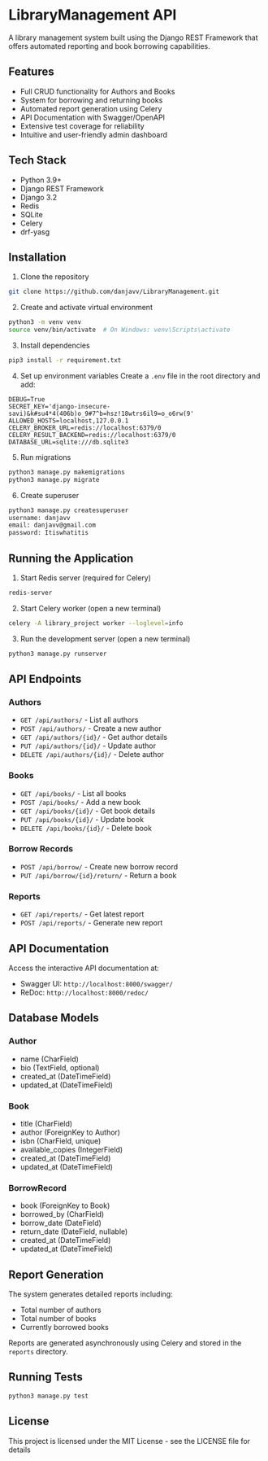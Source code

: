 # LibraryManagement API

A library management system built using the Django REST Framework that offers automated reporting and book borrowing capabilities.

## Features

- Full CRUD functionality for Authors and Books
- System for borrowing and returning books
- Automated report generation using Celery
- API Documentation with Swagger/OpenAPI
- Extensive test coverage for reliability
- Intuitive and user-friendly admin dashboard

## Tech Stack

- Python 3.9+
- Django REST Framework
- Django 3.2
- Redis
- SQLite
- Celery
- drf-yasg

## Installation

1. Clone the repository
```bash
git clone https://github.com/danjavv/LibraryManagement.git
```

2. Create and activate virtual environment
```bash
python3 -m venv venv
source venv/bin/activate  # On Windows: venv\Scripts\activate
```

3. Install dependencies
```bash
pip3 install -r requirement.txt
```

4. Set up environment variables
Create a `.env` file in the root directory and add:
```
DEBUG=True
SECRET_KEY='django-insecure-savi)&k#su4*4(406b)o_9#7^b=hsz!18wtrs6il9=o_o6rw(9'
ALLOWED_HOSTS=localhost,127.0.0.1
CELERY_BROKER_URL=redis://localhost:6379/0
CELERY_RESULT_BACKEND=redis://localhost:6379/0
DATABASE_URL=sqlite:///db.sqlite3
```

5. Run migrations
```bash
python3 manage.py makemigrations
python3 manage.py migrate
```

6. Create superuser
```bash
python3 manage.py createsuperuser
username: danjavv
email: danjavv@gmail.com    
password: Itiswhatitis
```

## Running the Application

1. Start Redis server (required for Celery)
```bash
redis-server
```

2. Start Celery worker (open a new terminal)
```bash
celery -A library_project worker --loglevel=info
```

3. Run the development server (open a new terminal)
```bash
python3 manage.py runserver
```

## API Endpoints

### Authors
- `GET /api/authors/` - List all authors
- `POST /api/authors/` - Create a new author
- `GET /api/authors/{id}/` - Get author details
- `PUT /api/authors/{id}/` - Update author
- `DELETE /api/authors/{id}/` - Delete author

### Books
- `GET /api/books/` - List all books
- `POST /api/books/` - Add a new book
- `GET /api/books/{id}/` - Get book details
- `PUT /api/books/{id}/` - Update book
- `DELETE /api/books/{id}/` - Delete book

### Borrow Records
- `POST /api/borrow/` - Create new borrow record
- `PUT /api/borrow/{id}/return/` - Return a book

### Reports
- `GET /api/reports/` - Get latest report
- `POST /api/reports/` - Generate new report

## API Documentation
Access the interactive API documentation at:
- Swagger UI: `http://localhost:8000/swagger/`
- ReDoc: `http://localhost:8000/redoc/`

## Database Models

### Author
- name (CharField)
- bio (TextField, optional)
- created_at (DateTimeField)
- updated_at (DateTimeField)

### Book
- title (CharField)
- author (ForeignKey to Author)
- isbn (CharField, unique)
- available_copies (IntegerField)
- created_at (DateTimeField)
- updated_at (DateTimeField)

### BorrowRecord
- book (ForeignKey to Book)
- borrowed_by (CharField)
- borrow_date (DateField)
- return_date (DateField, nullable)
- created_at (DateTimeField)
- updated_at (DateTimeField)

## Report Generation
The system generates detailed reports including:
- Total number of authors
- Total number of books
- Currently borrowed books

Reports are generated asynchronously using Celery and stored in the `reports` directory.

## Running Tests
```bash
python3 manage.py test
```

## License
This project is licensed under the MIT License - see the LICENSE file for details
